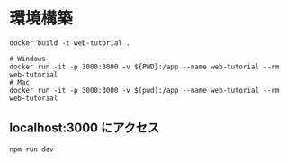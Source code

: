 # 環境構築

```
docker build -t web-tutorial .

# Windows
docker run -it -p 3000:3000 -v ${PWD}:/app --name web-tutorial --rm web-tutorial
# Mac
docker run -it -p 3000:3000 -v $(pwd):/app --name web-tutorial --rm web-tutorial
```

## localhost:3000 にアクセス

```
npm run dev
```
